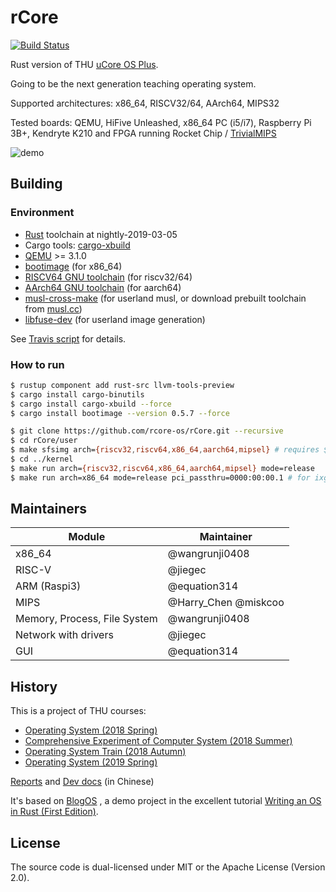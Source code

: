 # rCore

[![Build Status](https://travis-ci.org/rcore-os/rCore.svg?branch=master)](https://travis-ci.org/rcore-os/rCore)

Rust version of THU [uCore OS Plus](https://github.com/chyyuu/ucore_os_plus).

Going to be the next generation teaching operating system.

Supported architectures: x86_64, RISCV32/64, AArch64, MIPS32

Tested boards: QEMU, HiFive Unleashed, x86_64 PC (i5/i7), Raspberry Pi 3B+, Kendryte K210 and FPGA running Rocket Chip / [TrivialMIPS](https://github.com/Harry-Chen/TrivialMIPS)

![demo](./docs/2_OSLab/os2atc/demo.png)

## Building

### Environment

* [Rust](https://www.rust-lang.org) toolchain at nightly-2019-03-05
* Cargo tools: [cargo-xbuild](https://github.com/rust-osdev/cargo-xbuild)
* [QEMU](https://www.qemu.org) >= 3.1.0
* [bootimage](https://github.com/rust-osdev/bootimage) (for x86_64)
* [RISCV64 GNU toolchain](https://www.sifive.com/boards) (for riscv32/64)
* [AArch64 GNU toolchain](https://cs140e.sergio.bz/assignments/0-blinky/) (for aarch64)
* [musl-cross-make](https://github.com/richfelker/musl-cross-make) (for userland musl, or download prebuilt toolchain from [musl.cc](https://musl.cc/))
* [libfuse-dev](https://github.com/libfuse/libfuse) (for userland image generation)

See [Travis script](./.travis.yml) for details.

### How to run

```bash
$ rustup component add rust-src llvm-tools-preview
$ cargo install cargo-binutils
$ cargo install cargo-xbuild --force
$ cargo install bootimage --version 0.5.7 --force
```

```bash
$ git clone https://github.com/rcore-os/rCore.git --recursive
$ cd rCore/user
$ make sfsimg arch={riscv32,riscv64,x86_64,aarch64,mipsel} # requires $(arch)-linux-musl-gcc
$ cd ../kernel
$ make run arch={riscv32,riscv64,x86_64,aarch64,mipsel} mode=release
$ make run arch=x86_64 mode=release pci_passthru=0000:00:00.1 # for ixgbe real nic, find its pci (bus, dev, func) first
```

## Maintainers

| Module | Maintainer            |
|--------|-----------------------|
| x86_64 | @wangrunji0408        |
| RISC-V  | @jiegec               |
| ARM (Raspi3) | @equation314    |
| MIPS   | @Harry_Chen @miskcoo   |
| Memory, Process, File System | @wangrunji0408          |
| Network with drivers | @jiegec |
| GUI    | @equation314          |

## History

This is a project of THU courses:

* [Operating System (2018 Spring) ](http://os.cs.tsinghua.edu.cn/oscourse/OS2018spring/projects/g11)
* [Comprehensive Experiment of Computer System (2018 Summer)](http://os.cs.tsinghua.edu.cn/oscourse/csproject2018/group05)
* [Operating System Train (2018 Autumn)](http://os.cs.tsinghua.edu.cn/oscourse/OsTrain2018)
* [Operating System (2019 Spring)](http://os.cs.tsinghua.edu.cn/oscourse/OS2019spring/projects)

[Reports](./docs) and [Dev docs](https://rucore.gitbook.io/rust-os-docs/) (in Chinese)

It's based on [BlogOS](https://github.com/phil-opp/blog_os) , a demo project in the excellent tutorial [Writing an OS in Rust (First Edition)](https://os.phil-opp.com/first-edition/).

## License

The source code is dual-licensed under MIT or the Apache License (Version 2.0).
